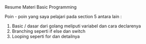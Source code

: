Resume Materi Basic Programming

Poin - poin yang saya pelajari pada section 5 antara lain :
1. Basic / dasar dari golang meliputi variabel dan cara declarenya
2. Branching seperti if else dan switch
3. Looping seperti for dan detailnya
